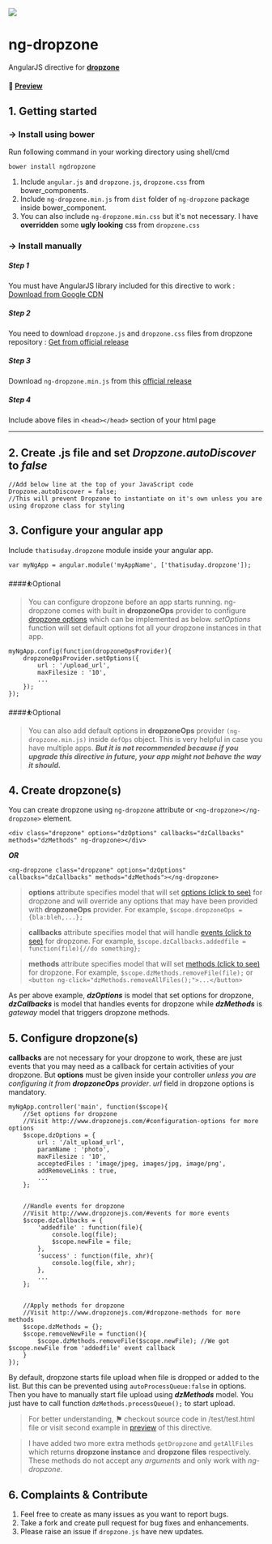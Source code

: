 ![](https://camo.githubusercontent.com/0ac4844780d7e981e44a9ca97887476f50a0b840/687474703a2f2f7777772e64726f707a6f6e656a732e636f6d2f696d616765732f6e65772d6c6f676f2e737667)
# ng-dropzone
AngularJS directive for __[dropzone](https://github.com/enyo/dropzone)__
#### 🙈 [Preview](https://rawgit.com/thatisuday/ng-dropzone/master/test/test.html)



## 1. Getting started

### → Install using bower
Run following command in your working directory using shell/cmd
```
bower install ngdropzone
```

1. Include `angular.js` and `dropzone.js`, `dropzone.css` from bower_components.
2. Include `ng-dropzone.min.js` from `dist` folder of `ng-dropzone` package inside bower_component.
3. You can also include `ng-dropzone.min.css` but it's not necessary. I have **overridden** some **ugly looking** css from `dropzone.css`

### → Install manually
##### Step 1
You must have AngularJS library included for this directive to work : [Download from Google CDN](https://developers.google.com/speed/libraries/#angularjs)

##### Step 2
You need to download `dropzone.js` and `dropzone.css` files from dropzone repository : [Get from official release](https://github.com/enyo/dropzone/releases/tag/v4.3.0)

##### Step 3
Download `ng-dropzone.min.js` from this [official release](https://github.com/thatisuday/ng-dropzone/releases)

##### Step 4
Include above files in `<head></head>` section of your html page

----------

## 2. Create .js file and set _Dropzone.autoDiscover_ to _false_
```
//Add below line at the top of your JavaScript code
Dropzone.autoDiscover = false;
//This will prevent Dropzone to instantiate on it's own unless you are using dropzone class for styling
```


## 3. Configure your angular app
Include `thatisuday.dropzone` module inside your angular app.
```
var myNgApp = angular.module('myAppName', ['thatisuday.dropzone']);
```

####⛹Optional
> You can configure dropzone before an app starts running. ng-dropzone comes with built in **dropzoneOps** provider to configure [dropzone options](http://www.dropzonejs.com/#configuration-options) which can be implemented as below. _setOptions_ function will set default options fot all your dropzone instances in that app.

```
myNgApp.config(function(dropzoneOpsProvider){
	dropzoneOpsProvider.setOptions({
		url : '/upload_url',
		maxFilesize : '10',
		...
	});
});
```

####⛹Optional
>You can also add default options in **dropzoneOps** provider `(ng-dropzone.min.js)` inside `defOps` object. This is very helpful in case you have multiple apps.  **_But it is not recommended because if you upgrade this directive in future, your app might not behave the way it should._**


## 4. Create dropzone(s)
You can create dropzone using `ng-dropzone` attribute or `<ng-dropzone></ng-dropzone>` element.
```
<div class="dropzone" options="dzOptions" callbacks="dzCallbacks" methods="dzMethods" ng-dropzone></div>
```
**_OR_**
```
<ng-dropzone class="dropzone" options="dzOptions" callbacks="dzCallbacks" methods="dzMethods"></ng-dropzone>
```
> **options** attribute specifies model that will set [options (click to see)](http://www.dropzonejs.com/#configuration-options) for dropzone and will override any options that may have been provided with **dropzoneOps** provider. For example, `$scope.dropzoneOps = {bla:bleh,...};`

> **callbacks** attribute specifies model that will handle [events (click to see)](http://www.dropzonejs.com/#events) for dropzone. For example, `$scope.dzCallbacks.addedfile = function(file){//do something};`

> **methods** attribute specifies model that will set [methods (click to see)](http://www.dropzonejs.com/#dropzone-methods) for dropzone. For example, `$scope.dzMethods.removeFile(file);` or `<button ng-click="dzMethods.removeAllFiles();">...</button>`

As per above example, **_dzOptions_** is model that set options for dropzone, **_dzCallbacks_** is model that handles events for dropzone while **_dzMethods_** is _gateway_ model that triggers dropzone methods.



## 5. Configure dropzone(s)
**callbacks** are not necessary for your dropzone to work, these are just events that you may need as a callback for certain activities of your dropzone. But **options** must be given inside your controller _unless you are configuring it from **dropzoneOps** provider_. _url_ field in dropzone options is mandatory.

```
myNgApp.controller('main', function($scope){
	//Set options for dropzone
	//Visit http://www.dropzonejs.com/#configuration-options for more options
	$scope.dzOptions = {
		url : '/alt_upload_url',
		paramName : 'photo',
		maxFilesize : '10',
		acceptedFiles : 'image/jpeg, images/jpg, image/png',
		addRemoveLinks : true,
		...
	};
	
	
	//Handle events for dropzone
	//Visit http://www.dropzonejs.com/#events for more events
	$scope.dzCallbacks = {
		'addedfile' : function(file){
			console.log(file);
			$scope.newFile = file;
		},
		'success' : function(file, xhr){
			console.log(file, xhr);
		},
		...
	};
	
	
	//Apply methods for dropzone
	//Visit http://www.dropzonejs.com/#dropzone-methods for more methods
	$scope.dzMethods = {};
	$scope.removeNewFile = function(){
		$scope.dzMethods.removeFile($scope.newFile); //We got $scope.newFile from 'addedfile' event callback
	}
});
```

By default, dropzone starts file upload when file is dropped or added to the list. But this can be prevented using `autoProcessQueue:false` in options. Then you have to manually start file upload using **_dzMethods_** model. You just have to call function `dzMethods.processQueue();` to start upload.

> For better understanding, **__⚑__**  checkout source code in /test/test.html file or visit second example in  [preview](https://rawgit.com/thatisuday/ng-dropzone/master/test/test.html) of this directive.

> I have added two more extra methods `getDropzone` and `getAllFiles` which returns **dropzone instance** and **dropzone files** respectively. These methods do not accept any _arguments_ and only work with _ng-dropzone_.


## 6. Complaints & Contribute
1. Feel free to create as many issues as you want to report bugs.
2. Take a fork and create pull request for bug fixes and enhancements.
3. Please raise an issue if `dropzone.js` have new updates.
